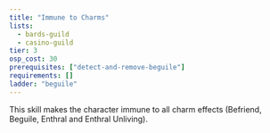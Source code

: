 ```yaml
---
title: "Immune to Charms"
lists:
  - bards-guild
  - casino-guild
tier: 3
osp_cost: 30
prerequisites: ["detect-and-remove-beguile"]
requirements: []
ladder: "beguile"
---
```


This skill makes the character immune to all charm effects (Befriend, Beguile, Enthral and Enthral Unliving).
